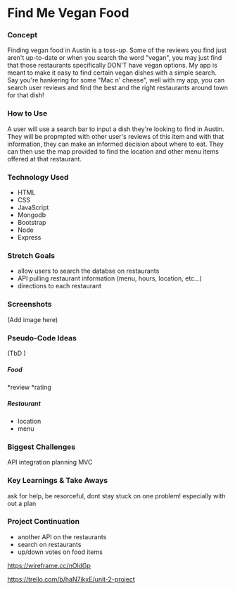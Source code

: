 # Find Me Vegan Food

### Concept
Finding vegan food in Austin is a toss-up. Some of the reviews you find just aren't up-to-date or when you search the word "vegan", you may just find that those restaurants specifically DON'T have vegan options.
My app is meant to make it easy to find certain vegan dishes with a simple search. Say you're hankering for some "Mac n' cheese", well with my app, you can search user reviews and find the best and the right restaurants around town for that dish!

### How to Use
A user will use a search bar to input a dish they're looking to find in Austin. They will be propmpted with other user's reviews of this item and with that information, they can make an informed decision about where to eat. They can then use the map provided to find the location and other menu items offered at that restaurant.

### Technology Used
* HTML
* CSS
* JavaScript
* Mongodb
* Bootstrap
* Node
* Express


### Stretch Goals
* allow users to search the databse on restaurants
* API pulling restaurant information (menu, hours, location, etc...)
* directions to each restaurant


### Screenshots
(Add image here)

### Pseudo-Code Ideas
(TbD
)
##### Food
*review
*rating

##### Restaurant
* location
* menu


### Biggest Challenges
API integration
planning
MVC


### Key Learnings & Take Aways
ask for help, be resorceful, dont stay stuck on one problem! especially with out a plan 

### Project Continuation
* another API on the restaurants
* search on restaurants
* up/down votes on food items


https://wireframe.cc/nOldGp

https://trello.com/b/haN7ikxE/unit-2-project

